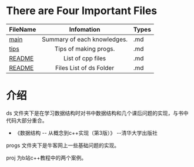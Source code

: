 # There are Four Important Files

| FileName | Infomation | Types |
| :--- | :---: | :--- |
| [main] | Summary of each knowledges.  | .md |
| [tips] | Tips of making progs. | .md |
| [README][1] | List of cpp files | .md |
| [README][2] | Files List of ds Folder | .md |

[2]: ./ds/README.md
[main]: /notes/main.md
[tips]: /notes/tips.md
[1]: /progs/README.md

# 介绍
ds 文件夹下是在学习数据结构时对书中数据结构和几个课后问题的实现，与书中代码大部分重合。

- 《数据结构 -- 从概念到c++实现（第3版）》 --清华大学出版社

progs 文件夹下是牛客网上一些基础问题的实现。

proj 为b站c++教程中的两个案例。
